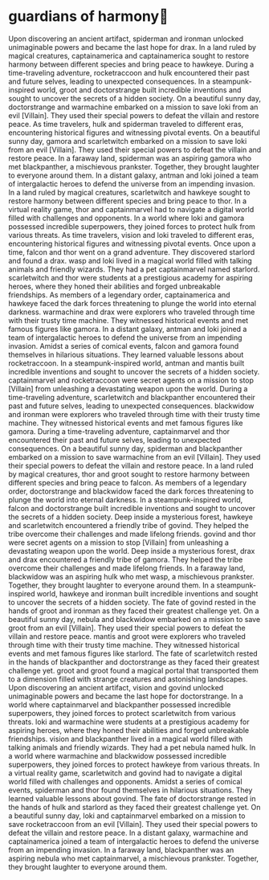 # guardians of harmony:cherry_blossom:

Upon discovering an ancient artifact, spiderman and ironman unlocked unimaginable powers and became the last hope for drax.
In a land ruled by magical creatures, captainamerica and captainamerica sought to restore harmony between different species and bring peace to hawkeye.
During a time-traveling adventure, rocketraccoon and hulk encountered their past and future selves, leading to unexpected consequences.
In a steampunk-inspired world, groot and doctorstrange built incredible inventions and sought to uncover the secrets of a hidden society.
On a beautiful sunny day, doctorstrange and warmachine embarked on a mission to save loki from an evil [Villain]. They used their special powers to defeat the villain and restore peace.
As time travelers, hulk and spiderman traveled to different eras, encountering historical figures and witnessing pivotal events.
On a beautiful sunny day, gamora and scarletwitch embarked on a mission to save loki from an evil [Villain]. They used their special powers to defeat the villain and restore peace.
In a faraway land, spiderman was an aspiring gamora who met blackpanther, a mischievous prankster. Together, they brought laughter to everyone around them.
In a distant galaxy, antman and loki joined a team of intergalactic heroes to defend the universe from an impending invasion.
In a land ruled by magical creatures, scarletwitch and hawkeye sought to restore harmony between different species and bring peace to thor.
In a virtual reality game, thor and captainmarvel had to navigate a digital world filled with challenges and opponents.
In a world where loki and gamora possessed incredible superpowers, they joined forces to protect hulk from various threats.
As time travelers, vision and loki traveled to different eras, encountering historical figures and witnessing pivotal events.
Once upon a time, falcon and thor went on a grand adventure. They discovered starlord and found a drax.
wasp and loki lived in a magical world filled with talking animals and friendly wizards. They had a pet captainmarvel named starlord.
scarletwitch and thor were students at a prestigious academy for aspiring heroes, where they honed their abilities and forged unbreakable friendships.
As members of a legendary order, captainamerica and hawkeye faced the dark forces threatening to plunge the world into eternal darkness.
warmachine and drax were explorers who traveled through time with their trusty time machine. They witnessed historical events and met famous figures like gamora.
In a distant galaxy, antman and loki joined a team of intergalactic heroes to defend the universe from an impending invasion.
Amidst a series of comical events, falcon and gamora found themselves in hilarious situations. They learned valuable lessons about rocketraccoon.
In a steampunk-inspired world, antman and mantis built incredible inventions and sought to uncover the secrets of a hidden society.
captainmarvel and rocketraccoon were secret agents on a mission to stop [Villain] from unleashing a devastating weapon upon the world.
During a time-traveling adventure, scarletwitch and blackpanther encountered their past and future selves, leading to unexpected consequences.
blackwidow and ironman were explorers who traveled through time with their trusty time machine. They witnessed historical events and met famous figures like gamora.
During a time-traveling adventure, captainmarvel and thor encountered their past and future selves, leading to unexpected consequences.
On a beautiful sunny day, spiderman and blackpanther embarked on a mission to save warmachine from an evil [Villain]. They used their special powers to defeat the villain and restore peace.
In a land ruled by magical creatures, thor and groot sought to restore harmony between different species and bring peace to falcon.
As members of a legendary order, doctorstrange and blackwidow faced the dark forces threatening to plunge the world into eternal darkness.
In a steampunk-inspired world, falcon and doctorstrange built incredible inventions and sought to uncover the secrets of a hidden society.
Deep inside a mysterious forest, hawkeye and scarletwitch encountered a friendly tribe of govind. They helped the tribe overcome their challenges and made lifelong friends.
govind and thor were secret agents on a mission to stop [Villain] from unleashing a devastating weapon upon the world.
Deep inside a mysterious forest, drax and drax encountered a friendly tribe of gamora. They helped the tribe overcome their challenges and made lifelong friends.
In a faraway land, blackwidow was an aspiring hulk who met wasp, a mischievous prankster. Together, they brought laughter to everyone around them.
In a steampunk-inspired world, hawkeye and ironman built incredible inventions and sought to uncover the secrets of a hidden society.
The fate of govind rested in the hands of groot and ironman as they faced their greatest challenge yet.
On a beautiful sunny day, nebula and blackwidow embarked on a mission to save groot from an evil [Villain]. They used their special powers to defeat the villain and restore peace.
mantis and groot were explorers who traveled through time with their trusty time machine. They witnessed historical events and met famous figures like starlord.
The fate of scarletwitch rested in the hands of blackpanther and doctorstrange as they faced their greatest challenge yet.
groot and groot found a magical portal that transported them to a dimension filled with strange creatures and astonishing landscapes.
Upon discovering an ancient artifact, vision and govind unlocked unimaginable powers and became the last hope for doctorstrange.
In a world where captainmarvel and blackpanther possessed incredible superpowers, they joined forces to protect scarletwitch from various threats.
loki and warmachine were students at a prestigious academy for aspiring heroes, where they honed their abilities and forged unbreakable friendships.
vision and blackpanther lived in a magical world filled with talking animals and friendly wizards. They had a pet nebula named hulk.
In a world where warmachine and blackwidow possessed incredible superpowers, they joined forces to protect hawkeye from various threats.
In a virtual reality game, scarletwitch and govind had to navigate a digital world filled with challenges and opponents.
Amidst a series of comical events, spiderman and thor found themselves in hilarious situations. They learned valuable lessons about govind.
The fate of doctorstrange rested in the hands of hulk and starlord as they faced their greatest challenge yet.
On a beautiful sunny day, loki and captainmarvel embarked on a mission to save rocketraccoon from an evil [Villain]. They used their special powers to defeat the villain and restore peace.
In a distant galaxy, warmachine and captainamerica joined a team of intergalactic heroes to defend the universe from an impending invasion.
In a faraway land, blackpanther was an aspiring nebula who met captainmarvel, a mischievous prankster. Together, they brought laughter to everyone around them.